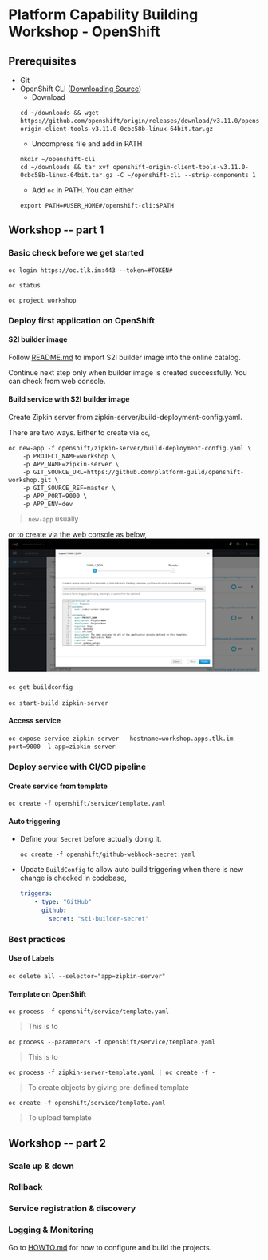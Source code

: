 # Platform Capability Building Workshop - OpenShift

## Prerequisites
* Git
* OpenShift CLI ([Downloading Source](https://github.com/openshift/origin/releases/))
  * Download  
  ```console 
  cd ~/downloads && wget https://github.com/openshift/origin/releases/download/v3.11.0/openshift-origin-client-tools-v3.11.0-0cbc58b-linux-64bit.tar.gz
    ```
  * Uncompress file and add in PATH
  ```console
  mkdir ~/openshift-cli
  cd ~/downloads && tar xvf openshift-origin-client-tools-v3.11.0-0cbc58b-linux-64bit.tar.gz -C ~/openshift-cli --strip-components 1
  ``` 
  * Add ```oc``` in PATH. You can either
  ```console
  export PATH=#USER_HOME#/openshift-cli:$PATH
  ``` 


## Workshop -- part 1

### Basic check before we get started
```console
oc login https://oc.tlk.im:443 --token=#TOKEN#
```

```console
oc status
```

```console
oc project workshop
```

### Deploy first application on OpenShift

#### S2I builder image

Follow [README.md](https://github.com/platform-guild/platform-s2i-springboot) to import S2I builder image into the online catalog.

Continue next step only when builder image is created successfully. You can check from web console.   

#### Build service with S2I builder image
Create Zipkin server from zipkin-server/build-deployment-config.yaml. 
    
There are two ways. Either to create via ```oc```,
```console
oc new-app -f openshift/zipkin-server/build-deployment-config.yaml \
    -p PROJECT_NAME=workshop \ 
    -p APP_NAME=zipkin-server \
    -p GIT_SOURCE_URL=https://github.com/platform-guild/openshift-workshop.git \
    -p GIT_SOURCE_REF=master \
    -p APP_PORT=9000 \
    -p APP_ENV=dev
```
> ```new-app``` usually 

or to create via the web console as below,   
![Console way](images/console-template-to-create.png)
#### 
```console
oc get buildconfig

oc start-build zipkin-server
```
#### Access service
```console
oc expose service zipkin-server --hostname=workshop.apps.tlk.im --port=9000 -l app=zipkin-server
```

### Deploy service with CI/CD pipeline
#### Create service from template
```console
oc create -f openshift/service/template.yaml
```

#### Auto triggering
* Define your ```Secret``` before actually doing it.
    ```console
    oc create -f openshift/github-webhook-secret.yaml
    ```
* Update ```BuildConfig``` to allow auto build triggering when there is new change is checked in codebase,
    ```yaml
    triggers: 
        - type: "GitHub"
          github:
            secret: "sti-builder-secret"
    ```


### Best practices
#### Use of Labels
```console
oc delete all --selector="app=zipkin-server"
```
#### Template on OpenShift
```console
oc process -f openshift/service/template.yaml
```
> This is to

```console
oc process --parameters -f openshift/service/template.yaml
```
> This is to 

```console
oc process -f zipkin-server-template.yaml | oc create -f -
```
> To create objects by giving pre-defined template

```console
oc create -f openshift/service/template.yaml
```
> To upload template 

## Workshop -- part 2

### Scale up & down

### Rollback

### Service registration & discovery

### Logging & Monitoring

Go to [HOWTO.md](HOWTO.md) for how to configure and build the projects.